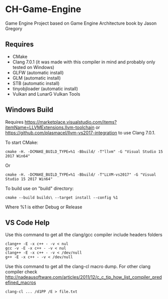 # CH-Game-Engine

Game Engine Project based on Game Engine Architecture book by Jason Gregory

## Requires

- CMake
- Clang 7.0.1 (it was made with this compiler in mind and probably only tested on Windows)
- GLFW (automatic install)
- GLM (automatic install)
- STB (automatic install)
- tinyobjloader (automatic install)
- Vulkan and LunarG Vulkan Tools

## Windows Build

Requires <https://marketplace.visualstudio.com/items?itemName=LLVMExtensions.llvm-toolchain> or <https://github.com/plasmacel/llvm-vs2017-integration> to use Clang 7.0.1.

To start CMake:

```Batchfile
cmake -H. -DCMAKE_BUILD_TYPE=%1 -Bbuild/ -T"llvm" -G "Visual Studio 15 2017 Win64"
```

Or

```Batchfile
cmake -H. -DCMAKE_BUILD_TYPE=%1 -Bbuild/ -T"LLVM-vs2017" -G "Visual Studio 15 2017 Win64"
```

To build use on "build" directory:

```Batchfile
cmake --build builds\ --target install --config %1
```

Where %1 is either Debug or Release

## VS Code Help

Use this command to get all the clang/gcc compiler include headers folders

```Batchfile
clang++ -E -x c++ - -v < nul
gcc -v -E -x c++ - -v < nul
clang++ -E -x c++ - -v < /dev/null
g++ -E -x c++ - -v < /dev/null
```

Use this command to get all the clang-cl macro dump. For other clang compiler check <http://nadeausoftware.com/articles/2011/12/c_c_tip_how_list_compiler_predefined_macros>

```Batchfile
clang-cl ... /d1PP /E > file.txt
```
